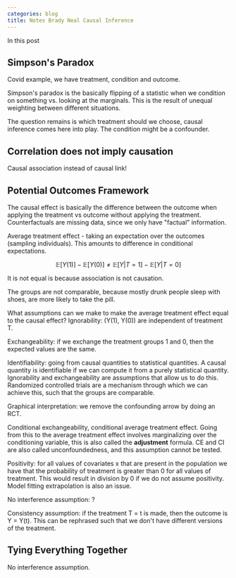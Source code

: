 ```yaml
---
categories: blog
title: Notes Brady Neal Causal Inference
---
```


In this post 

## Simpson's Paradox

Covid example, we have treatment, condition and outcome.

Simpson's paradox is the basically flipping of a statistic when we condition on something vs. looking at the marginals. 
This is the result of unequal weighting between different situations.

The question remains is which treatment should we choose, causal inference comes here into play.
The condition might be a confounder.



## Correlation does not imply causation

Causal association instead of causal link!


## Potential Outcomes Framework

The causal effect is basically the difference between the outcome when applying the treatment vs outcome without applying the treatment.
Counterfactuals are missing data, since we only have "factual" information.

Average treatment effect - taking an expectation over the outcomes (sampling individuals).
This amounts to difference in conditional expectations.

$$
\begin{equation}
    \mathbb{E}[Y(1)] - \mathbb{E}[Y(0)]  \neq \mathbb{E}[Y| T=1] -  \mathbb{E}[Y| T=0]
\end{equation}
$$

It is not equal is because association is not causation.

The groups are not comparable, because mostly drunk people sleep with shoes, are more likely to take the pill.


What assumptions can we make to make the average treatment effect equal to the causal effect?
Ignorability: (Y(1), Y(0)) are independent of treatment T.

Exchangeability: if we exchange the treatment groups 1 and 0, then the expected values are the same.

Identifiability: going from causal quantities to statistical quantities. A causal quantity is identifiable if we can compute it from a purely statistical quantity. Ignorability and exchangeability are assumptions that allow us to do this. Randomized controlled trials are a mechanism through which we can achieve this, such that the groups are comparable.

Graphical interpretation: we remove the confounding arrow by doing an RCT. 

Conditional exchangeability, conditional average treatment effect.
Going from this to the average treatment effect involves marginalizing over the conditioning variable, this is also called the **adjustment** formula.
CE and CI are also called unconfoundedness, and this assumption cannot be tested.

Positivity: for all values of covariates x that are present in the population we have that the probability of treatment is greater than 0 for all values of treatment. This would result in division by 0 if we do not assume positivity. Model fitting extrapolation is also an issue.

No interference assumption: ?

Consistency assumption: if the treatment T = t is made, then the outcome is Y = Y(t). This can be rephrased such that we don't have different versions of the treatment.


## Tying Everything Together


No interference assumption.



